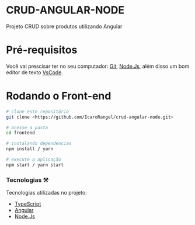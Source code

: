 # CRUD-ANGULAR-NODE
Projeto CRUD sobre produtos utilizando Angular

# Pré-requisitos
Você vai prescisar ter no seu computador:
[Git](https://git-scm.com/),
[Node.Js](https://nodejs.org/en/),
além disso um bom editor de texto [VsCode](https://code.visualstudio.com/download).

# Rodando o Front-end

```bash
# clone este repositório
git clone <https://github.com/IcaroRangel/crud-angular-node.git>

# acesse a pasta
cd frontend

# instalando dependencias
npm install / yarn

# execute a aplicação
npm start / yarn start
```

### Tecnologias ⚒️

Tecnologias utilizadas no projeto: 

- [TypeScript](https://www.typescriptlang.org/)
- [Angular](https://angular.io/)
- [Node.Js](https://nodejs.org/en/)
